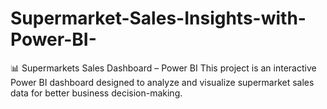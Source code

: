# Supermarket-Sales-Insights-with-Power-BI-
📊 Supermarkets Sales Dashboard – Power BI  This project is an interactive Power BI dashboard designed to analyze and visualize supermarket sales data for better business decision-making.
